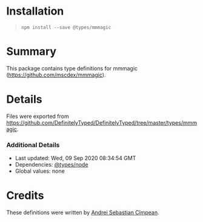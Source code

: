 # Installation
> `npm install --save @types/mmmagic`

# Summary
This package contains type definitions for mmmagic (https://github.com/mscdex/mmmagic).

# Details
Files were exported from https://github.com/DefinitelyTyped/DefinitelyTyped/tree/master/types/mmmagic.

### Additional Details
 * Last updated: Wed, 09 Sep 2020 08:34:54 GMT
 * Dependencies: [@types/node](https://npmjs.com/package/@types/node)
 * Global values: none

# Credits
These definitions were written by [Andrei Sebastian Cîmpean](http://andreime.com/).
